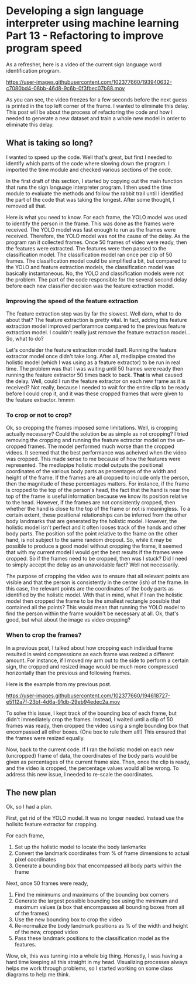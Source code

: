 # Developing a sign language interpreter using machine learning Part 13 - Refactoring to improve program speed

As a refresher, here is a video of the current sign language word identification program. 

https://user-images.githubusercontent.com/102377660/193940632-c7080bd4-08bb-46d8-9c6b-0f3fbec07b88.mov

As you can see, the video freezes for a few seconds before the next guess is printed in the top left corner of the frame. I wanted to eliminate this delay. 
This post will be about the process of refactoring the code and how I needed to generate a new dataset and train a whole new model in order to eliminate this delay. 

## What is taking so long? 

I wanted to speed up the code. Well that's great, but first I needed to identify which parts of the code where slowing down the program. I imported the time module and checked various sections of the code. 

In the first draft of this section, I started by copying out the main function that runs the sign language interpreter program. I then used the time module to evaluate the methods and follow the rabbit trail until I identified the part of the code that was taking the longest. After some thought, I removed all that. 

Here is what you need to know. For each frame, the YOLO model was used to identify the person in the frame. This was done as the frames were received. The YOLO model was fast enough to run as the frames were received. Therefore, the YOLO model was not the cause of the delay. As the program ran it collected frames. Once 50 frames of video were ready, then the features were extracted. The features were then passed to the classification model. The classification model ran once per clip of 50 frames. The classification model could be simplified a bit, but compared to the YOLO and feature extraction models, the classification model was basically instantaneous. No, the YOLO and classification models were not the problem. The part of the code responsible for the several second delay before each new classifier decision was the feature extraction model.

### Improving the speed of the feature extraction

The feature extraction step was by far the slowest. Well darn, what to do about that? The feature extraction is pretty vital. In fact, adding this feature extraction model improved perforamnce compared to the previous feature extraction model. I couldn't really just remove the feature extraction model... So, what to do? 

Let's condsider the feature extraction model itself. Running the feature extractor model once didn't take long. After all, mediapipe created the holistic model (which I was using as a feature extractor) to be run in real time. The problem was that I was waiting until 50 frames were ready then running the feature extractor 50 times back to back. **That** is what caused the delay. Well, could I run the feature extractor on each new frame as it is received? Not really, because I needed to wait for the entire clip to be ready before I could crop it, and it was these cropped frames that were given to the feature extractor. hmmm 

### To crop or not to crop?

Ok, so cropping the frames imposed some limitations. Well, is cropping actually necessary? Could the solution be as simple as not cropping? I tried removing the cropping and running the feature ectractor model on the un-cropped frames. The model performed much worse than the cropped videos. It seemed that the best performance was acheived when the video was cropped. This made sense to me because of how the features were represented. The mediapipe holistic model outputs the positional coordinates of the various body parts as percentages of the width and height of the frame. If the frames are all cropped to include only the person, then the magnitude of these percentages matters. For instance, if the frame is cropped to the top of the person's head, the fact that the hand is near the top of the frame is useful information because we know its position relative to the head. However, if the frames are not consistently cropped, then whether the hand is close to the top of the frame or not is meaningless. To a certain extent, these positional relationships can be inferred from the other body landmarks that are generated by the holistic model. However, the holistic model isn't perfect and it often looses track of the hands and other body parts. The position sof the point relative to the frame on the other hand, is not subject to the same random dropout. So, while it may be possible to produce a good model without cropping the frame, it seemed that with my current model I would get the best results if the frames were cropped. So if the frames need to be cropped, then was I stuck? Did I need to simply accept the delay as an unavoidable fact? Well not necessarily. 

The purpose of cropping the video was to ensure that all relevant points are visible and that the person is consistently in the center (ish) of the frame. 
In this case, the relevant points are the coordinates of the body parts as identified by the holistic model. 
With that in mind, what if I ran the holistic model then cropped the frame to be the smallest rectangle possible that contained all the points? 
This would mean that running the YOLO model to find the person within the frame wouldn't be necessary at all. Ok, that's good, but what about the image vs video cropping? 

### When to crop the frames?

In a previous post, I talked about how cropping each individual frame resulted in weird compressions as each frame was resized a different amount. 
For instance, if I moved my arm out to the side to perform a certain sign, the cropped and resized image would be much more compressed horizontally than the previous and following frames. 

Here is the example from my previous post. 

https://user-images.githubusercontent.com/102377660/194618727-e5112a7f-23bf-4d6a-91db-29eb94edec2a.mov


To solve this issue, I kept track of the bounding box of each frame, but didn't immediately crop the frames. 
Instead, I waited until a clip of 50 frames was ready, then cropped the video using a single bounding box that encompassed all other boxes. (One box to rule them all!) 
This ensured that the frames were resized equally. 

Now, back to the current code. If I ran the holistic model on each new (uncropped) frame of data, the coordinates of the body parts would be given as percentages of the current frame size. 
Then, once the clip is ready, and the video is cropped, the percentage values would all be wrong. To address this new issue, I needed to re-scale the coordinates. 

## The new plan

Ok, so I had a plan. 

First, get rid of the YOLO model. It was no longer needed. Instead use the holisitc feature extractor for cropping.

For each frame,
1. Set up the holistic model to locate the body lankmarks
2. Convert the landmark coordinates from % of frame dimensions to actual pixel coordinates
3. Generate a bounding box that encompassed all body parts within the frame

Next, once 50 frames were ready,
1. Find the minimums and maximums of the bounding box corners
2. Generate the largest possible bounding box using the minimum and maximum values (a box that encompasses all bounding boxes from all of the frames)
3. Use the new bounding box to crop the video
4. Re-normalize the body landmark positions as % of the width and height of the new, cropped video 
5. Pass these landmark positions to the classification model as the features. 

Wow, ok, this was turning into a whole big thing. Honestly, I was having a hard time keeping all this straight in my head. 
Visualizing processes always helps me work through problems, so I started working on some class diagrams to help me think. 



